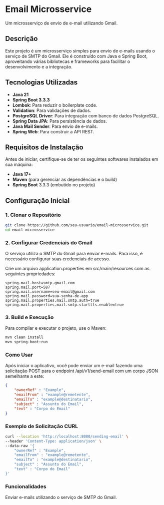 # Email Microsservice

Um microsserviço de envio de e-mail utilizando Gmail.

## Descrição

Este projeto é um microsserviço simples para envio de e-mails usando o serviço de SMTP do Gmail. Ele é construído com Java e Spring Boot, aproveitando várias bibliotecas e frameworks para facilitar o desenvolvimento e a integração.

## Tecnologias Utilizadas

- **Java 21**
- **Spring Boot 3.3.3**
- **Lombok**: Para reduzir o boilerplate code.
- **Validation**: Para validações de dados.
- **PostgreSQL Driver**: Para integração com banco de dados PostgreSQL.
- **Spring Data JPA**: Para persistência de dados.
- **Java Mail Sender**: Para envio de e-mails.
- **Spring Web**: Para construir a API REST.

## Requisitos de Instalação

Antes de iniciar, certifique-se de ter os seguintes softwares instalados em sua máquina:

- **Java 17+** 
- **Maven** (para gerenciar as dependências e o build)
- **Spring Boot** 3.3.3 (embutido no projeto)

## Configuração Inicial

### 1. Clonar o Repositório

```bash
git clone https://github.com/seu-usuario/email-microsservice.git
cd email-microsservice
```
### 2. Configurar Credenciais do Gmail
O serviço utiliza o SMTP do Gmail para enviar e-mails. Para isso, é necessário configurar suas credenciais de acesso.

Crie um arquivo application.properties em src/main/resources com as seguintes propriedades:
```properties
spring.mail.host=smtp.gmail.com
spring.mail.port=587
spring.mail.username=seu-email@gmail.com
spring.mail.password=sua-senha-de-app
spring.mail.properties.mail.smtp.auth=true
spring.mail.properties.mail.smtp.starttls.enable=true
```
### 3. Build e Execução
Para compilar e executar o projeto, use o Maven:

```bash
mvn clean install
mvn spring-boot:run
```
### Como Usar
Após iniciar o aplicativo, você pode enviar um e-mail fazendo uma solicitação POST para o endpoint /api/v1/send-email com um corpo JSON semelhante a este:

```json
{
    "ownerRef" : "Example",
    "emailFrom" : "example@remetente",
    "emailTo" : "example@destinatario",
    "subject" : "Assunto do Email",
    "text" : "Corpo do Email" 
}
```
### Exemplo de Solicitação CURL
```bash
curl --location 'http://localhost:8080/sending-email' \
--header 'Content-Type: application/json' \
--data-raw '{
    "ownerRef" : "Example",
    "emailFrom" : "example@remetente",
    "emailTo" : "example@destinatario",
    "subject" : "Assunto do Email",
    "text" : "Corpo do Email" 
}'
```
### Funcionalidades
Enviar e-mails utilizando o serviço de SMTP do Gmail.
